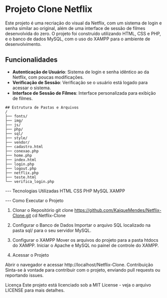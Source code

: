# Projeto Clone Netflix

Este projeto é uma recriação do visual da Netflix, com um sistema de login e senha similar ao original, além de uma interface de sessão de filmes desenvolvida do zero. O projeto foi construído utilizando HTML, CSS e PHP, e o banco de dados MySQL, com o uso do XAMPP para o ambiente de desenvolvimento.

## Funcionalidades

- **Autenticação de Usuário**: Sistema de login e senha idêntico ao da Netflix, com poucas modificações.
- **Verificação de Sessão**: Verificação se o usuário está logado para acessar o sistema.
- **Interface de Sessão de Filmes**: Interface personalizada para exibição de filmes.
```plaintext
## Estrutura de Pastas e Arquivos
/
├── fonts/
├── img/
├── js/
├── php/
├── sql/
├── style/
├── vendor/
├── cadastro.html
├── conexao.php
├── home.php
├── index.html
├── login.php
├── logout.php
├── netflix.php
├── teste.html
└── verifica_login.php
```
--- Tecnologias Utilizadas
HTML
CSS
PHP
MySQL
XAMPP

--- Como Executar o Projeto
1. Clonar o Repositório
git clone https://github.com/KaiqueMendes/Netflix-Clone.git
cd Netflix-Clone

2. Configurar o Banco de Dados
Importar o arquivo SQL localizado na pasta sql/ para o seu servidor MySQL.

3. Configurar o XAMPP
Mover os arquivos do projeto para a pasta htdocs do XAMPP.
Iniciar o Apache e MySQL no painel de controle do XAMPP.

4. Acessar o Projeto

Abrir o navegador e acessar http://localhost/Netflix-Clone.
Contribuição
Sinta-se à vontade para contribuir com o projeto, enviando pull requests ou reportando issues.

Licença
Este projeto está licenciado sob a MIT License - veja o arquivo LICENSE para mais detalhes.

